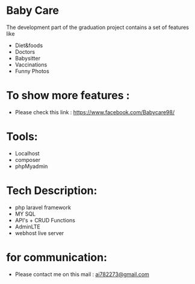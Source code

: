 # Baby Care
The development part of the graduation project contains a set of features like 
  - Diet&foods
  - Doctors
  - Babysitter
  - Vaccinations
  - Funny Photos
  
# To show more features :
  - Please check this link : https://www.facebook.com/Babycare98/
  
# Tools:
  - Localhost
  - composer
  - phpMyadmin
  
# Tech Description:
  - php laravel framework
  - MY SQL
  - API's + CRUD Functions
  - AdminLTE
  - webhost live server

# for communication:
  - Please contact me on this mail : ai782273@gmail.com
